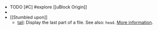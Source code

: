 - TODO [#C] #explore [[uBlock Origin]]
-
- [[Stumbled upon]]
	- [tail](https://command-not-found.com/tail): Display the last part of a file. See also: `head`. [More information](https://www.gnu.org/software/coreutils/tail).